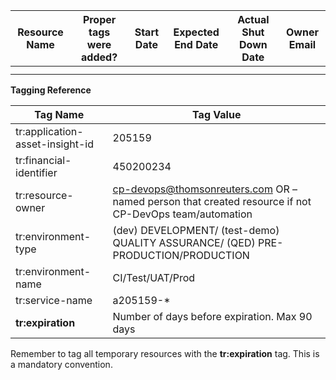 
|Resource Name|Proper tags were added?|Start Date|Expected End Date|Actual Shut Down Date| Owner Email |
|--|--|--|--|--|--|
|  |  |  |  |  |  |
|  |  |  |  |  |  |


**Tagging Reference**


|Tag Name|Tag Value|
|--|--|
| tr:application-asset-insight-id | 205159 |
| tr:financial-identifier | 450200234 |
| tr:resource-owner | cp-devops@thomsonreuters.com OR – named person that created resource if not CP-DevOps team/automation |
| tr:environment-type | (dev) DEVELOPMENT/ (test-demo) QUALITY ASSURANCE/ (QED) PRE-PRODUCTION/PRODUCTION |
| tr:environment-name | CI/Test/UAT/Prod |
| tr:service-name | a205159-* |
| **tr:expiration** | Number of days before expiration. Max 90 days |

 
Remember to tag all temporary resources with the **tr:expiration** tag. This is a mandatory convention.